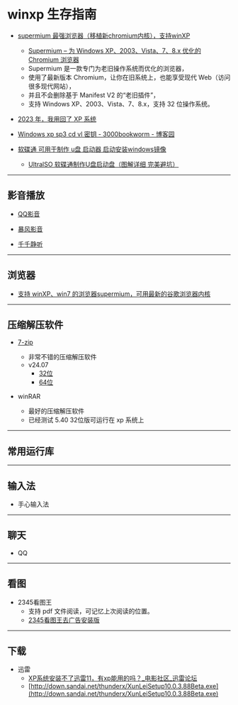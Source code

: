 # winxp 生存指南

- [supermium 最强浏览器（移植新chromium内核），支持winXP](http://www.win32subsystem.live/supermium/)
    - [Supermium – 为 Windows XP、2003、Vista、7、8.x 优化的 Chromium 浏览器](http://www.appinn.com/supermium/)
    - Supermium 是一款专门为老旧操作系统而优化的浏览器，
    - 使用了最新版本 Chromium，让你在旧系统上，也能享受现代 Web（访问很多现代网站），
    - 并且不会删除基于 Manifest V2 的“老旧插件”，
    - 支持 Windows XP、2003、Vista、7、8.x，支持 32 位操作系统。


- [2023 年，我用回了 XP 系统](https://www.bilibili.com/video/BV14p4y1j79V)


- [Windows xp sp3 cd vl 密钥 - 3000bookworm - 博客园](https://www.cnblogs.com/3000bookworm/p/15428174.html)


- [软碟通 可用于制作 u盘 启动器 启动安装windows镜像](https://ultraiso.net)
    - [UltralSO 软碟通制作U盘启动盘（图解详细 完美避坑）](https://blog.csdn.net/qq_43901693/article/details/95535051)

---

## 影音播放

- [QQ影音](https://pc.qq.com/detail/8/detail_8.html)

- [暴风影音](https://www.mefcl.com/bf16/1293)

- [千千静听](https://www.mefcl.com/ttplayer/8673)

---

## 浏览器

- [支持 winXP、win7 的浏览器supermium，可用最新的谷歌浏览器内核](http://win32subsystem.live/supermium)

---

## 压缩解压软件

- [7-zip](https://www.7-zip.org)
    - 非常不错的压缩解压软件
    - v24.07
        - [32位](https://www.7-zip.org/a/7z2407.exe)
        - [64位](https://www.7-zip.org/a/7z2407-x64.exe)

- winRAR
    - 最好的压缩解压软件
    - 已经测试 5.40 32位版可运行在 xp 系统上

---

## 常用运行库


---
## 输入法

- 手心输入法

---

## 聊天
- QQ

---

## 看图

- 2345看图王
    - 支持 pdf 文件阅读，可记忆上次阅读的位置。
    - [2345看图王去广告安装版](https://www.mefcl.com/2345pic/107)

---

## 下载

- 迅雷
    - [XP系统安装不了迅雷11，有xp能用的吗？_电影社区_迅雷论坛](https://bbs.xunlei.com/circles/11/posts/39499)
    - [http://down.sandai.net/thunderx/XunLeiSetup10.0.3.88Beta.exe](http://down.sandai.net/thunderx/XunLeiSetup10.0.3.88Beta.exe)

